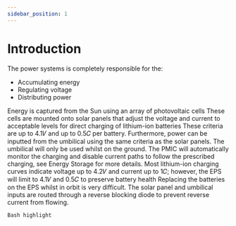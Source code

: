 ```yaml
---
sidebar_position: 1
---
```

# Introduction

The power systems is completely responsible for the:
- Accumulating energy
- Regulating voltage
- Distributing power

Energy is captured from the Sun using an array of photovoltaic cells These cells are mounted onto solar panels that adjust the voltage and current to acceptable levels for direct charging of lithium-ion batteries These criteria are
up to 4.1𝑉 and up to 0.5𝐶 per battery. Furthermore, power can be inputted from
the umbilical using the same criteria as the solar panels. The umbilical will only
be used whilst on the ground. The PMIC will automatically monitor the charging
and disable current paths to follow the prescribed charging, see Energy Storage
for more details. Most lithium-ion charging curves indicate voltage up to 4.2𝑉 and
current up to 1𝐶; however, the EPS will limit to 4.1𝑉 and 0.5𝐶 to preserve battery
health Replacing the batteries on the EPS whilst in orbit is very difficult.
The solar panel and umbilical inputs are routed through a reverse
blocking diode to prevent reverse current from flowing.


 

```bash
Bash highlight
```
 